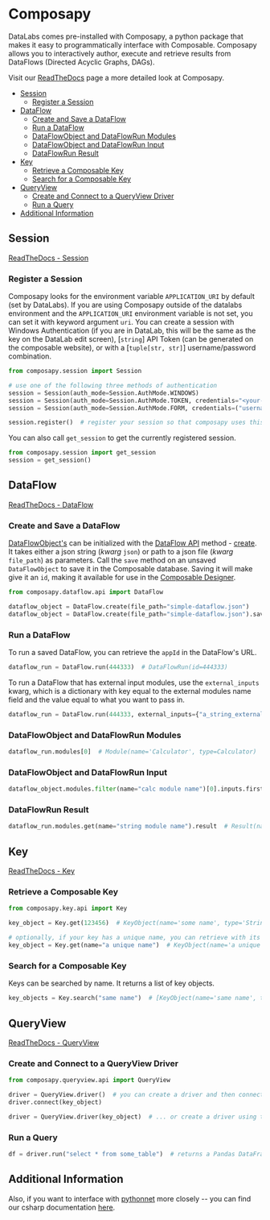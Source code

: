 # Composapy

DataLabs comes pre-installed with Composapy, a python package that makes it easy to
programmatically interface with Composable. Composapy allows you to interactively author, execute
and retrieve results from DataFlows (Directed Acyclic Graphs, DAGs).

Visit our [ReadTheDocs](https://composapy.readthedocs.io/html/) page a more detailed look at
Composapy.

- [Session](#session)
  - [Register a Session](#register-a-session)
- [DataFlow](#dataflow)
  - [Create and Save a DataFlow](#create-and-save-a-dataflow)
  - [Run a DataFlow](#run-a-dataflow)
  - [DataFlowObject and DataFlowRun Modules](#dataflowobject-and-dataflowrun-modules)
  - [DataFlowObject and DataFlowRun Input](#dataflowobject-and-dataflowrun-input)
  - [DataFlowRun Result](#dataflowrun-result)
- [Key](#key)
  - [Retrieve a Composable Key](#retrieve-a-composable-key)
  - [Search for a Composable Key](#search-for-a-composable-key)
- [QueryView](#queryview)
  - [Create and Connect to a QueryView Driver](#create-and-connect-to-a-queryview-driver)
  - [Run a Query](#run-a-query)
- [Additional Information](#additional-information)

## Session

[ReadTheDocs - Session](https://composapy.readthedocs.io/html/reference/composapy-session.html)

### Register a Session

Composapy looks for the environment variable `APPLICATION_URI` by default (set by DataLabs). If you are using Composapy outside of the datalabs environment and the `APPLICATION_URI`
environment variable is not set, you can set it with keyword argument `uri`. You can create a session with Windows Authentication (if you are in DataLab, this will be the same as the 
key on the DataLab edit screen), [`string`] API Token (can be generated on the composable website), or with a [`tuple[str, str]`] username/password combination.

```python pycharm={"name": "#%%\n"}
from composapy.session import Session

# use one of the following three methods of authentication
session = Session(auth_mode=Session.AuthMode.WINDOWS)                                                                           # Windows Auth
session = Session(auth_mode=Session.AuthMode.TOKEN, credentials="<your-api-token-here>", uri="http://localhost/CompAnalytics/") # Token
session = Session(auth_mode=Session.AuthMode.FORM, credentials=("username", "password"))                                        # Form

session.register()  # register your session so that composapy uses this
```

You can also call `get_session` to get the currently registered session.

```python
from composapy.session import get_session
session = get_session()
```

## DataFlow

[ReadTheDocs - DataFlow](https://composapy.readthedocs.io/html/reference/composapy-dataflow/index.html)

### Create and Save a DataFlow

[DataFlowObject's](#dataflowobject) can be initialized with the [DataFlow API](#dataflow) method - [create](#create). It takes either a json string (_kwarg_ `json`) or path to a json file (_kwarg_ `file_path`) as parameters. Call the `save` method on an unsaved `DataFlowObject` to save it in the Composable database. Saving it will make give it an `id`, making it available for use in the [Composable Designer](https://github.com/ComposableAnalytics/Docs/blob/master/docs/DataFlows/02.Composable-Designer.md).

```python pycharm={"name": "#%%\n"}
from composapy.dataflow.api import DataFlow

dataflow_object = DataFlow.create(file_path="simple-dataflow.json")         # DataFlowObject(id=None)
dataflow_object = DataFlow.create(file_path="simple-dataflow.json").save()  # DataFlowObject(id=123456)
```

### Run a DataFlow

To run a saved DataFlow, you can retrieve the `appId` in the DataFlow's URL.

```python pycharm={"name": "#%%\n"}
dataflow_run = DataFlow.run(444333)  # DataFlowRun(id=444333)
```

To run a DataFlow that has external input modules, use the `external_inputs` kwarg, which is a dictionary with key equal to the external modules name field and the value equal to what you want to pass in.

```python pycharm={"name": "#%%\n"}
dataflow_run = DataFlow.run(444333, external_inputs={"a_string_external_input": "foo string"})  # DataFlowRun(id=444333)
```

### DataFlowObject and DataFlowRun Modules

```python pycharm={"name": "#%%\n"}
dataflow_run.modules[0]  # Module(name='Calculator', type=Calculator)
```

### DataFlowObject and DataFlowRun Input

```python pycharm={"name": "#%%\n"}
dataflow_object.modules.filter(name="calc module name")[0].inputs.first()  # Input(name=Param1, type=Double, value=1.0)
```

### DataFlowRun Result

```python pycharm={"name": "#%%\n"}
dataflow_run.modules.get(name="string module name").result  # Result(name='foo name', type=String, value='foo value')
```

## Key

[ReadTheDocs - Key](https://composapy.readthedocs.io/html/reference/composapy-key/index.html)

### Retrieve a Composable Key

```python
from composapy.key.api import Key

key_object = Key.get(123456)  # KeyObject(name='some name', type='StringConnectionSettings')

# optionally, if your key has a unique name, you can retrieve with its name
key_object = Key.get(name="a unique name")  # KeyObject(name='a unique name', type='SqlConnectionSettings')
```

### Search for a Composable Key

Keys can be searched by name. It returns a list of key objects.

```python
key_objects = Key.search("same name")  # [KeyObject(name='same name', type='SqlConnectionSettings'), KeyObject(name='same name', type='StringConnectionSettings')]
```

## QueryView

[ReadTheDocs - QueryView](https://composapy.readthedocs.io/html/reference/composapy-queryview/index.html)

### Create and Connect to a QueryView Driver

```python
from composapy.queryview.api import QueryView

driver = QueryView.driver()  # you can create a driver and then connect with a key...
driver.connect(key_object)

driver = QueryView.driver(key_object)  # ... or create a driver using the key as an argument
```

### Run a Query

```python
df = driver.run("select * from some_table")  # returns a Pandas DataFrame of your query
```

## Additional Information

Also, if you want to interface with <a href="https://github.com/pythonnet/pythonnet" target="_blank">pythonnet</a> more closely -- you can find our csharp documentation <a href="https://dev.composable.ai/api/CompAnalytics.Contracts.html" target="_blank">here</a>.
